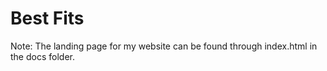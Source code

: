 # Best Fits

Note: The landing page for my website can be found through index.html in the docs folder.
